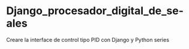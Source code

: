 # Django_procesador_digital_de_se-ales
Creare la interface de control tipo PID con Django y Python series

